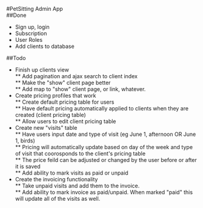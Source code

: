 #PetSitting Admin App  
##Done  

* Sign up, login
* Subscription
* User Roles
* Add clients to database

##Todo  

* Finish up clients view  
** Add pagination and ajax search to client index  
** Make the "show" client page better  
** Add map to "show" client page, or link, whatever.  
* Create pricing profiles that work  
** Create default pricing table for users  
** Have default pricing automatically applied to clients when they are created (client pricing table)  
** Allow users to edit client pricing table  
* Create new "visits" table  
** Have users input date and type of visit (eg June 1, afternoon OR June 1, birds)  
** Pricing will automatically update based on day of the week and type of visit that coorosponds to the client's pricing table  
** The price feild can be adjusted or changed by the user before or after it is saved  
** Add ability to mark visits as paid or unpaid  
* Create the invoicing functionality  
** Take unpaid visits and add them to the invoice.  
** Add ability to mark invoice as paid/unpaid. When marked "paid" this will update all of the visits as well.  